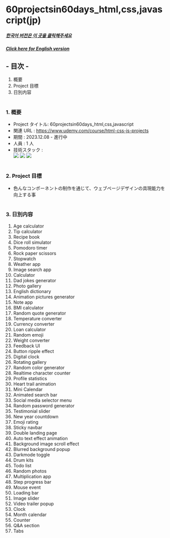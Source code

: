 # 60projectsin60days_html,css,javascript(jp)

##### [한국어 버전은 이 곳을 클릭해주세요](README.md)

##### [Click here for English version](README_EN.md)

## - 目次 -

1. 概要
2. Project 目標
3. 日別内容
   </br>
   </br>

### 1. 概要

- Project タイトル: 60projectsin60days_html,css,javascript
- 関連 URL : https://www.udemy.com/course/html-css-js-projects
- 期間 : 2023.12.08 - 進行中
- 人員 : 1 人
- 技術スタック : </br>
  <img src="https://img.shields.io/badge/HTML5-E34F26?style=for-the-badge&logo=HTML5&logoColor=white">
  <img src="https://img.shields.io/badge/CSS3-1572B6?style=for-the-badge&logo=CSS3&logoColor=white">
  <img src="https://img.shields.io/badge/Javascript-F7DF1E?style=for-the-badge&logo=Javascript&logoColor=white">
  </br>
  </br>

### 2. Project 目標

- 色んなコンポーネントの制作を通じて、ウェブページデザインの具現能力を向上する事
  </br>
  </br>

### 3. 日別内容

1. Age calculator
2. Tip calculator
3. Recipe book
4. Dice roll simulator
5. Pomodoro timer
6. Rock paper scissors
7. Stopwatch
8. Weather app
9. Image search app
10. Calculator
11. Dad jokes generator
12. Photo gallery
13. English dictionary
14. Animation pictures generator
15. Note app
16. BMI calculator
17. Random quote generator
18. Temperature converter
19. Currency converter
20. Loan calculator
21. Random emoji
22. Weight converter
23. Feedback UI
24. Button ripple effect
25. Digital clock
26. Rotating gallery
27. Random color generator
28. Realtime character counter
29. Profile statistics
30. Heart trail animation
31. Mini Calendar
32. Animated search bar
33. Social media selector menu
34. Random password generator
35. Testimonial slider
36. New year countdown
37. Emoji rating
38. Sticky navbar
39. Double landing page
40. Auto text effect animation
41. Background image scroll effect
42. Blurred background popup
43. Darkmode toggle
44. Drum kits
45. Todo list
46. Random photos
47. Multiplication app
48. Step progress bar
49. Mouse event
50. Loading bar
51. Image slider
52. Video trailer popup
53. Clock
54. Month calendar
55. Counter
56. Q&A section
57. Tabs
